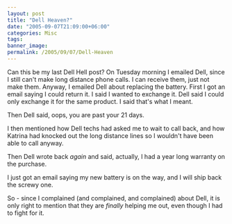 ```yaml
---
layout: post
title: "Dell Heaven?"
date: "2005-09-07T21:09:00+06:00"
categories: Misc 
tags: 
banner_image: 
permalink: /2005/09/07/Dell-Heaven
---
```


Can this be my last Dell Hell post? On Tuesday morning I emailed Dell, since I still can't make long distance phone calls. I can receive them, just not make them. Anyway, I emailed Dell about replacing the battery. First I got an email saying I could return it. I said I wanted to exchange it. Dell said I could only exchange it for the same product. I said that's what I meant. 

Then Dell said, oops, you are past your 21 days.

I then mentioned how Dell techs had asked me to wait to call back, and how Katrina had knocked out the long distance lines so I wouldn't have been able to call anyway.

Then Dell wrote back <i>again</i> and said, actually, I had a year long warranty on the purchase. 

I just got an email saying my new battery is on the way, and I will ship back the screwy one. 

So - since I complained (and complained, and complained) about Dell, it is only right to mention that they are <i>finally</i> helping me out, even though I had to fight for it.